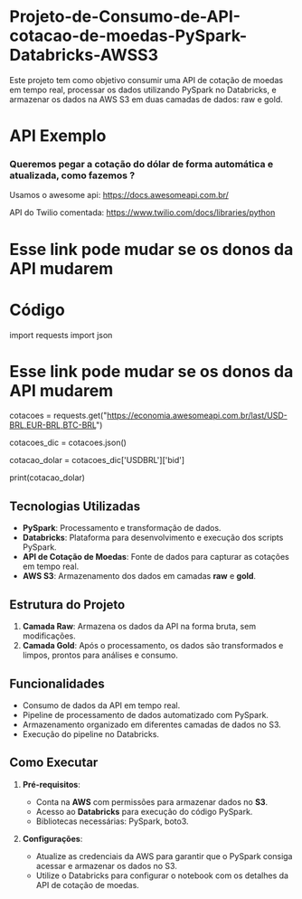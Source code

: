 # Projeto-de-Consumo-de-API-cotacao-de-moedas-PySpark-Databricks-AWSS3
Este projeto tem como objetivo consumir uma API de cotação de moedas em tempo real, processar os dados utilizando PySpark no Databricks, e armazenar os dados na AWS S3 em duas camadas de dados: raw e gold.

# API Exemplo

### Queremos pegar a cotação do dólar de forma automática e atualizada, como fazemos ?

Usamos o awesome api: https://docs.awesomeapi.com.br/

API do Twilio comentada: https://www.twilio.com/docs/libraries/python



# Esse link pode mudar se os donos da API mudarem


# Código

import requests
import json

# Esse link pode mudar se os donos da API mudarem

cotacoes = requests.get("https://economia.awesomeapi.com.br/last/USD-BRL,EUR-BRL,BTC-BRL")

cotacoes_dic = cotacoes.json()

cotacao_dolar = cotacoes_dic['USDBRL']['bid']

print(cotacao_dolar)


## Tecnologias Utilizadas

- **PySpark**: Processamento e transformação de dados.
- **Databricks**: Plataforma para desenvolvimento e execução dos scripts PySpark.
- **API de Cotação de Moedas**: Fonte de dados para capturar as cotações em tempo real.
- **AWS S3**: Armazenamento dos dados em camadas **raw** e **gold**.

## Estrutura do Projeto

1. **Camada Raw**: Armazena os dados da API na forma bruta, sem modificações.
2. **Camada Gold**: Após o processamento, os dados são transformados e limpos, prontos para análises e consumo.

## Funcionalidades

- Consumo de dados da API em tempo real.
- Pipeline de processamento de dados automatizado com PySpark.
- Armazenamento organizado em diferentes camadas de dados no S3.
- Execução do pipeline no Databricks.

## Como Executar

1. **Pré-requisitos**:
   - Conta na **AWS** com permissões para armazenar dados no **S3**.
   - Acesso ao **Databricks** para execução do código PySpark.
   - Bibliotecas necessárias: PySpark, boto3.

2. **Configurações**:
   - Atualize as credenciais da AWS para garantir que o PySpark consiga acessar e armazenar os dados no S3.
   - Utilize o Databricks para configurar o notebook com os detalhes da API de cotação de moedas.
